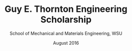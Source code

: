 ---
title: 'Guy E. Thornton Engineering Scholarship'
subtitle: 'School of Mechanical and Materials Engineering, WSU'
date: 'August 2016'
order: 4
category: 'Awards'
icon: 'trophy'
url: 'https://vcea.wsu.edu/school-of-mechanical-and-materials-engineering'
description: 'Awarded by the School of Mechanical and Materials Engineering, WSU.'
---